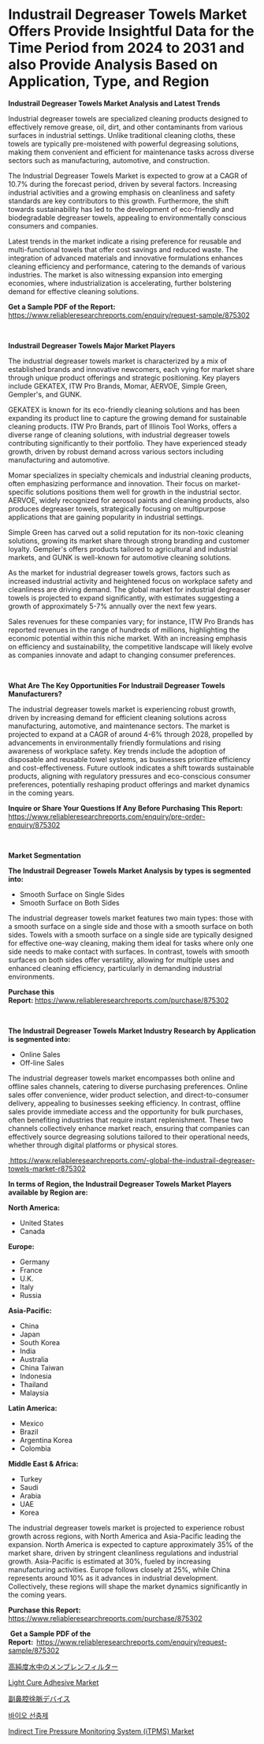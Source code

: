 <p><h1>Industrail Degreaser Towels Market Offers Provide Insightful Data for the Time Period from 2024 to 2031 and also Provide Analysis Based on Application, Type, and Region</h1></p><p><strong>Industrail Degreaser Towels Market Analysis and Latest Trends</strong></p>
<p><p>Industrial degreaser towels are specialized cleaning products designed to effectively remove grease, oil, dirt, and other contaminants from various surfaces in industrial settings. Unlike traditional cleaning cloths, these towels are typically pre-moistened with powerful degreasing solutions, making them convenient and efficient for maintenance tasks across diverse sectors such as manufacturing, automotive, and construction.</p><p>The Industrial Degreaser Towels Market is expected to grow at a CAGR of 10.7% during the forecast period, driven by several factors. Increasing industrial activities and a growing emphasis on cleanliness and safety standards are key contributors to this growth. Furthermore, the shift towards sustainability has led to the development of eco-friendly and biodegradable degreaser towels, appealing to environmentally conscious consumers and companies. </p><p>Latest trends in the market indicate a rising preference for reusable and multi-functional towels that offer cost savings and reduced waste. The integration of advanced materials and innovative formulations enhances cleaning efficiency and performance, catering to the demands of various industries. The market is also witnessing expansion into emerging economies, where industrialization is accelerating, further bolstering demand for effective cleaning solutions.</p></p>
<p><strong>Get a Sample PDF of the Report:&nbsp;</strong> <a href="https://www.reliableresearchreports.com/enquiry/request-sample/875302">https://www.reliableresearchreports.com/enquiry/request-sample/875302</a></p>
<p>&nbsp;</p>
<p><strong>Industrail Degreaser Towels Major Market Players</strong></p>
<p><p>The industrial degreaser towels market is characterized by a mix of established brands and innovative newcomers, each vying for market share through unique product offerings and strategic positioning. Key players include GEKATEX, ITW Pro Brands, Momar, AERVOE, Simple Green, Gempler's, and GUNK.</p><p>GEKATEX is known for its eco-friendly cleaning solutions and has been expanding its product line to capture the growing demand for sustainable cleaning products. ITW Pro Brands, part of Illinois Tool Works, offers a diverse range of cleaning solutions, with industrial degreaser towels contributing significantly to their portfolio. They have experienced steady growth, driven by robust demand across various sectors including manufacturing and automotive.</p><p>Momar specializes in specialty chemicals and industrial cleaning products, often emphasizing performance and innovation. Their focus on market-specific solutions positions them well for growth in the industrial sector. AERVOE, widely recognized for aerosol paints and cleaning products, also produces degreaser towels, strategically focusing on multipurpose applications that are gaining popularity in industrial settings.</p><p>Simple Green has carved out a solid reputation for its non-toxic cleaning solutions, growing its market share through strong branding and customer loyalty. Gempler's offers products tailored to agricultural and industrial markets, and GUNK is well-known for automotive cleaning solutions.</p><p>As the market for industrial degreaser towels grows, factors such as increased industrial activity and heightened focus on workplace safety and cleanliness are driving demand. The global market for industrial degreaser towels is projected to expand significantly, with estimates suggesting a growth of approximately 5-7% annually over the next few years.</p><p>Sales revenues for these companies vary; for instance, ITW Pro Brands has reported revenues in the range of hundreds of millions, highlighting the economic potential within this niche market. With an increasing emphasis on efficiency and sustainability, the competitive landscape will likely evolve as companies innovate and adapt to changing consumer preferences.</p></p>
<p>&nbsp;</p>
<p><strong>What Are The Key Opportunities For Industrail Degreaser Towels Manufacturers?</strong></p>
<p><p>The industrial degreaser towels market is experiencing robust growth, driven by increasing demand for efficient cleaning solutions across manufacturing, automotive, and maintenance sectors. The market is projected to expand at a CAGR of around 4-6% through 2028, propelled by advancements in environmentally friendly formulations and rising awareness of workplace safety. Key trends include the adoption of disposable and reusable towel systems, as businesses prioritize efficiency and cost-effectiveness. Future outlook indicates a shift towards sustainable products, aligning with regulatory pressures and eco-conscious consumer preferences, potentially reshaping product offerings and market dynamics in the coming years.</p></p>
<p><strong>Inquire or Share Your Questions If Any Before Purchasing This Report:</strong> <a href="https://www.reliableresearchreports.com/enquiry/pre-order-enquiry/875302">https://www.reliableresearchreports.com/enquiry/pre-order-enquiry/875302</a></p>
<p>&nbsp;</p>
<p><strong>Market Segmentation</strong></p>
<p><strong>The Industrail Degreaser Towels Market Analysis by types is segmented into:</strong></p>
<p><ul><li>Smooth Surface on Single Sides</li><li>Smooth Surface on Both Sides</li></ul></p>
<p><p>The industrial degreaser towels market features two main types: those with a smooth surface on a single side and those with a smooth surface on both sides. Towels with a smooth surface on a single side are typically designed for effective one-way cleaning, making them ideal for tasks where only one side needs to make contact with surfaces. In contrast, towels with smooth surfaces on both sides offer versatility, allowing for multiple uses and enhanced cleaning efficiency, particularly in demanding industrial environments.</p></p>
<p><strong>Purchase this Report:&nbsp;</strong><a href="https://www.reliableresearchreports.com/purchase/875302">https://www.reliableresearchreports.com/purchase/875302</a></p>
<p>&nbsp;</p>
<p><strong>The Industrail Degreaser Towels Market Industry Research by Application is segmented into:</strong></p>
<p><ul><li>Online Sales</li><li>Off-line Sales</li></ul></p>
<p><p>The industrial degreaser towels market encompasses both online and offline sales channels, catering to diverse purchasing preferences. Online sales offer convenience, wider product selection, and direct-to-consumer delivery, appealing to businesses seeking efficiency. In contrast, offline sales provide immediate access and the opportunity for bulk purchases, often benefiting industries that require instant replenishment. These two channels collectively enhance market reach, ensuring that companies can effectively source degreasing solutions tailored to their operational needs, whether through digital platforms or physical stores.</p></p>
<p><a href="https://www.reliableresearchreports.com/-global-the-industrail-degreaser-towels-market-r875302">&nbsp;https://www.reliableresearchreports.com/-global-the-industrail-degreaser-towels-market-r875302</a></p>
<p><strong>In terms of Region, the Industrail Degreaser Towels Market Players available by Region are:</strong></p>
<p>
    <p> <strong> North America: </strong>
        <ul>
            <li>United States</li>
            <li>Canada</li>
        </ul>
        </p> 
    <p> <strong> Europe: </strong>
        <ul>
            <li>Germany</li>
            <li>France</li>
            <li>U.K.</li>
            <li>Italy</li>
            <li>Russia</li>
        </ul>
        </p> 
    <p> <strong> Asia-Pacific: </strong>
        <ul>
            <li>China</li>
            <li>Japan</li>
            <li>South Korea</li>
            <li>India</li>
            <li>Australia</li>
            <li>China Taiwan</li>
            <li>Indonesia</li>
            <li>Thailand</li>
            <li>Malaysia</li>
        </ul>
        </p> 
    <p> <strong> Latin America: </strong>
        <ul>
            <li>Mexico</li>
            <li>Brazil</li>
            <li>Argentina Korea</li>
            <li>Colombia</li>
        </ul>
        </p> 
    <p> <strong> Middle East & Africa: </strong>
        <ul>
            <li>Turkey</li>
            <li>Saudi</li>
            <li>Arabia</li>
            <li>UAE</li>
            <li>Korea</li>
        </ul>
    </p>
    </p>
<p><p>The industrial degreaser towels market is projected to experience robust growth across regions, with North America and Asia-Pacific leading the expansion. North America is expected to capture approximately 35% of the market share, driven by stringent cleanliness regulations and industrial growth. Asia-Pacific is estimated at 30%, fueled by increasing manufacturing activities. Europe follows closely at 25%, while China represents around 10% as it advances in industrial development. Collectively, these regions will shape the market dynamics significantly in the coming years.</p></p>
<p><strong>Purchase this Report: </strong><a href="https://www.reliableresearchreports.com/purchase/875302">https://www.reliableresearchreports.com/purchase/875302</a></p>
<p>&nbsp;<strong>Get a Sample PDF of the Report:&nbsp;&nbsp;</strong><a href="https://www.reliableresearchreports.com/enquiry/request-sample/875302">https://www.reliableresearchreports.com/enquiry/request-sample/875302</a></p>
<p><strong></strong></p>
<p><p><a href="https://medium.com/@amilkarrodriguez2/membrane-filters-in-highly-purified-water-61f91a8cf2b9">高純度水中のメンブレンフィルター</a></p><p><a href="https://issuu.com/reportprime-2/docs/light-cure-adhesive-market-size-203_61053399edbeab">Light Cure Adhesive Market</a></p><p><a href="https://medium.com/@amilkarrodriguez2/sinus-bradycardia-devices-market-%E3%81%AF-%E3%82%B3%E3%82%B9%E3%83%88%E7%AE%A1%E7%90%86%E3%81%A8%E5%8A%B9%E7%8E%87%E5%90%91%E4%B8%8A%E3%82%92%E5%84%AA%E5%85%88%E3%81%97%E3%81%BE%E3%81%99-%E3%81%95%E3%82%89%E3%81%AB-%E5%A0%B1%E5%91%8A%E6%9B%B8%E3%81%AF%E5%B8%82%E5%A0%B4%E3%81%AE%E9%9C%80%E8%A6%81%E9%9D%A2%E3%81%A8%E4%BE%9B%E7%B5%A6%E9%9D%A2%E3%81%AE%E4%B8%A1%E6%96%B9%E3%82%92%E3%82%AB%E3%83%90%E3%83%BC%E3%81%97%E3%81%A6%E3%81%84%E3%81%BE%E3%81%99-sinus-4ebe90238458">副鼻腔徐脈デバイス</a></p><p><a href="https://medium.com/@joespinka88967/bio-nematicides-market-%EC%9D%98-%EA%B8%80%EB%A1%9C%EB%B2%8C-%EC%8B%9C%EC%9E%A5-%EA%B0%9C%EC%9A%94%EB%8A%94-%EC%A0%84-%EC%84%B8%EA%B3%84-%EB%B0%8F-%EC%A3%BC%EC%9A%94-%EC%8B%9C%EC%9E%A5%EC%9D%98-%EC%82%B0%EC%97%85%EC%97%90-%EC%98%81%ED%96%A5%EC%9D%84-%EB%AF%B8%EC%B9%98%EB%8A%94-%EC%A3%BC%EC%9A%94-%ED%8A%B8%EB%A0%8C%EB%93%9C%EC%97%90-%EB%8C%80%ED%95%9C-%EB%8F%85%ED%8A%B9%ED%95%9C-%EA%B4%80%EC%A0%90%EC%9D%84-%EC%A0%9C%EA%B3%B5%ED%95%A9%EB%8B%88%EB%8B%A4-c71b27ec8e06">바이오 선충제</a></p><p><a href="https://github.com/MariaWashington76/Market-Research-Report-List-1/blob/main/indirect-tire-pressure-monitoring-system-itpms-market.md">Indirect Tire Pressure Monitoring System (iTPMS) Market</a></p></p>
